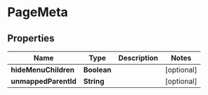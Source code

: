 
# PageMeta

## Properties
Name | Type | Description | Notes
------------ | ------------- | ------------- | -------------
**hideMenuChildren** | **Boolean** |  |  [optional]
**unmappedParentId** | **String** |  |  [optional]



